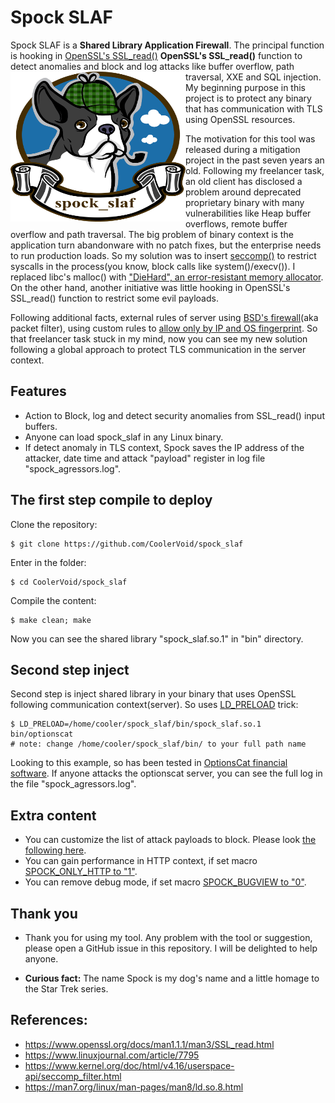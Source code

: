 # Spock SLAF 
Spock SLAF is a **Shared Library Application Firewall**. The principal function is hooking in [OpenSSL's SSL_read()](https://www.openssl.org/docs/man1.1.1/man3/SSL_read.html)
 **OpenSSL's SSL_read()** function to detect anomalies and block and log attacks like buffer overflow, path traversal, XXE and SQL injection. 
<img align="left" width="280" height="240" src="https://github.com/CoolerVoid/spock_slaf/blob/main/doc/spock_slaf_logo.png">
My beginning purpose in this project is to protect any binary that has communication with TLS using OpenSSL resources. 

The motivation for this tool was released during a mitigation project in the past seven years an old. Following my freelancer task, an old client has disclosed a problem around deprecated proprietary binary with many vulnerabilities like Heap buffer overflows, remote buffer overflow and path traversal. The big problem of binary context is the application turn abandonware with no patch fixes, but the enterprise needs to run production loads. So my solution was to insert [seccomp()](https://kubernetes.io/docs/tutorials/security/seccomp/) to restrict syscalls in the process(you know, block calls like system()/execv()). I replaced libc's malloc() with ["DieHard", an error-resistant memory allocator](https://github.com/emeryberger/DieHard). On the other hand, another initiative was little hooking in OpenSSL's SSL_read() function to restrict some evil payloads.

Following additional facts, external rules of server using [BSD's firewall](https://www.openbsd.org/faq/pf/filter.html)(aka packet filter), using custom rules to [allow only by IP and OS fingerprint](https://www.openbsd.org/faq/pf/filter.html#osfp). So that freelancer task stuck in my mind, now you can see my new solution following a global approach to protect TLS communication in the server context.

Features
---
* Action to Block, log and detect security anomalies from SSL_read() input buffers.
* Anyone can load spock_slaf in any Linux binary.
* If detect anomaly in TLS context, Spock saves the IP address of the attacker, date time and attack "payload" register in log file "spock_agressors.log".


The first step compile to deploy
--

Clone the repository:
```
$ git clone https://github.com/CoolerVoid/spock_slaf
```

Enter in the folder:
```
$ cd CoolerVoid/spock_slaf
```
Compile the content:
```
$ make clean; make
```
Now you can see the shared library "spock_slaf.so.1" in "bin" directory.

Second step inject
--

Second step is inject shared library in your binary that uses OpenSSL following communication context(server).
So uses [LD_PRELOAD](https://catonmat.net/simple-ld-preload-tutorial) trick:
```
$ LD_PRELOAD=/home/cooler/spock_slaf/bin/spock_slaf.so.1 bin/optionscat
# note: change /home/cooler/spock_slaf/bin/ to your full path name
```
Looking to this example, so has been tested in [OptionsCat financial software](https://github.com/CoolerVoid/optionscat).
If anyone attacks the optionscat server, you can see the full log in the file "spock_agressors.log".



Extra content
--

* You can customize the list of attack payloads to block. Please look [the following here](https://github.com/CoolerVoid/spock_slaf/blob/main/src/spock_slaf.c#L271).
* You can gain performance in HTTP context, if set macro [SPOCK_ONLY_HTTP to "1"](https://github.com/CoolerVoid/spock_slaf/blob/main/src/spock_slaf.c#L40).
* You can remove debug mode, if set macro [SPOCK_BUGVIEW to "0"](https://github.com/CoolerVoid/spock_slaf/blob/main/src/spock_slaf.c#L28).




Thank you
--

* Thank you for using my tool. Any problem with the tool or suggestion, please open a GitHub issue in this repository. I will be delighted to help anyone.

* **Curious fact:** The name Spock is my dog's name and a little homage to the Star Trek series.


References:
---

* https://www.openssl.org/docs/man1.1.1/man3/SSL_read.html
* https://www.linuxjournal.com/article/7795
* https://www.kernel.org/doc/html/v4.16/userspace-api/seccomp_filter.html
* https://man7.org/linux/man-pages/man8/ld.so.8.html




